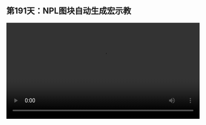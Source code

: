 ## 第191天：NPL图块自动生成宏示教

<video width="100%" controls controlslist="nodownload nofullscreen noremoteplayback" disablePictureInPicture>
  <source src="https://api.keepwork.com/ts-storage/siteFiles/20877/raw#1627372811860session191 NPL图块自动生成宏示教.webm" type="video/webm">
  <source src="https://api.keepwork.com/ts-storage/siteFiles/20878/raw#1627372824131session191 NPL图块自动生成宏示教_small.mp4" type="video/mp4" />
   
  你的浏览器不支持播放
</video>

<style>
video::-webkit-media-controls-fullscreen-button {
    display: none;
}
</style>

### 字幕

使用NPL图块，可以自动地生成宏示教代码，但是我们首先要确保我们使用的是NPL图块编辑器。
这里我们可以稍微做一些修改，比如改成10格。
我们到外观项下，将说hello持续2秒拖过来。
此时我们**在空白的地方右键单击，选择生成宏示教代码。**
我们看示教代码已经复制到剪切板了。
此时我们可以使用一个**命令方块，Ctrl+V粘贴刚刚的宏示教代码。**
然后我们来到一个**空的有NPL图块的代码方块中**。
我们**点击这个按钮，运行刚刚的宏示教代码。**
可以看到在这个新的代码方块中自动生成了这样的宏示教代码。
例如它会从前到后地指引我完成刚刚的那段代码，
包括让我去更改这里的数字，在这里。
我们输入1，0。
示教就完成了。
用这种方法，我们可以从前到后去生成基于NPL图块的宏示教代码，非常的方便。


### 动手练习
